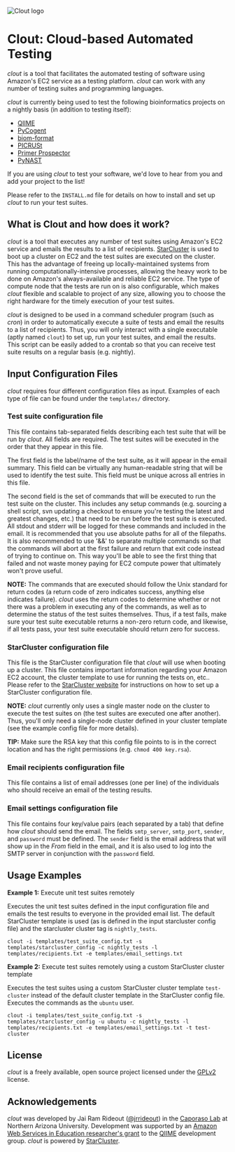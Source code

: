 ![Clout logo](https://raw.github.com/qiime/clout/master/resources/clout_logo.png "Clout: Cloud-based Automated Testing")

# Clout: Cloud-based Automated Testing

_clout_ is a tool that facilitates the automated testing of software using Amazon's EC2 service as a testing platform. _clout_ can work with any number of testing suites and programming languages.

_clout_ is currently being used to test the following bioinformatics projects on a nightly basis (in addition to testing itself):

* [QIIME](http://qiime.org/)
* [PyCogent](http://pycogent.org/)
* [biom-format](http://biom-format.org/)
* [PICRUSt](http://picrust.github.com/picrust/)
* [Primer Prospector](http://pprospector.sourceforge.net/)
* [PyNAST](http://qiime.org/pynast/)

If you are using _clout_ to test your software, we'd love to hear from you and add your project to the list!

Please refer to the ```INSTALL.md``` file for details on how to install and set up _clout_ to run your test suites.

## What is Clout and how does it work?

_clout_ is a tool that executes any number of test suites using Amazon's EC2 service and emails the results to a list of recipients. [StarCluster](http://star.mit.edu/cluster/) is used to boot up a cluster on EC2 and the test suites are executed on the cluster. This has the advantage of freeing up locally-maintained systems from running computationally-intensive processes, allowing the heavy work to be done on Amazon's always-available and reliable EC2 service. The type of compute node that the tests are run on is also configurable, which makes _clout_ flexible and scalable to project of any size, allowing you to choose the right hardware for the timely execution of your test suites.

_clout_ is designed to be used in a command scheduler program (such as _cron_) in order to automatically execute a suite of tests and email the results to a list of recipients. Thus, you will only interact with a single executable (aptly named ```clout```) to set up, run your test suites, and email the results. This script can be easily added to a crontab so that you can receive test suite results on a regular basis (e.g. nightly).

## Input Configuration Files

_clout_ requires four different configuration files as input. Examples of each
type of file can be found under the ```templates/``` directory.

### Test suite configuration file

This file contains tab-separated fields describing each test suite that will be run by _clout_. All fields are required. The test suites will be executed in the order that they appear in this file.

The first field is the label/name of the test suite, as it will appear in the email summary. This field can be virtually any human-readable string that will be used to identify the test suite. This field must be unique across all entries in this file.

The second field is the set of commands that will be executed to run the test suite on the cluster. This includes any setup commands (e.g. sourcing a shell script, svn updating a checkout to ensure you're testing the latest and greatest changes, etc.) that need to be run before the test suite is executed.  All stdout and stderr will be logged for these commands and included in the email. It is recommended that you use absolute paths for all of the filepaths.  It is also recommended to use '&&' to separate multiple commands so that the commands will abort at the first failure and return that exit code instead of trying to continue on. This way you'll be able to see the first thing that failed and not waste money paying for EC2 compute power that ultimately won't prove useful.

**NOTE:** The commands that are executed should follow the Unix standard for return codes (a return code of zero indicates success, anything else indicates failure). _clout_ uses the return codes to determine whether or not there was a problem in executing any of the commands, as well as to determine the status of the test suites themselves. Thus, if a test fails, make sure your test suite executable returns a non-zero return code, and likewise, if all tests pass, your test suite executable should return zero for success.

### StarCluster configuration file

This file is the StarCluster configuration file that _clout_ will use when booting up a cluster. This file contains important information regarding your Amazon EC2 account, the cluster template to use for running the tests on, etc.. Please refer to the [StarCluster website](http://web.mit.edu/star/cluster/) for instructions on how to set up a StarCluster configuration file.

**NOTE:** _clout_ currently only uses a single master node on the cluster to execute the test suites on (the test suites are executed one after another). Thus, you'll only need a single-node cluster defined in your cluster template (see the example config file for more details).

**TIP:** Make sure the RSA key that this config file points to is in the correct location and has the right permissions (e.g. ```chmod 400 key.rsa```).

### Email recipients configuration file

This file contains a list of email addresses (one per line) of the individuals who should receive an email of the testing results.

### Email settings configuration file

This file contains four key/value pairs (each separated by a tab) that define how _clout_ should send the email. The fields ```smtp_server```, ```smtp_port```, ```sender```, and ```password``` must be defined. The ```sender``` field is the email address that will show up in the _From_ field in the email, and it is also used to log into the SMTP server in conjunction with the ```password``` field.

## Usage Examples

**Example 1:** Execute unit test suites remotely

Executes the unit test suites defined in the input configuration file and emails the test results to everyone in the provided email list. The default StarCluster template is used (as is defined in the input starcluster config file) and the starcluster cluster tag is ```nightly_tests```.

    clout -i templates/test_suite_config.txt -s templates/starcluster_config -c nightly_tests -l templates/recipients.txt -e templates/email_settings.txt

**Example 2:** Execute test suites remotely using a custom StarCluster cluster template

Executes the test suites using a custom StarCluster cluster template ```test-cluster``` instead of the default cluster template in the StarCluster config file. Executes the commands as the ```ubuntu``` user.

    clout -i templates/test_suite_config.txt -s templates/starcluster_config -u ubuntu -c nightly_tests -l templates/recipients.txt -e templates/email_settings.txt -t test-cluster

## License

_clout_ is a freely available, open source project licensed under the [GPLv2](http://www.gnu.org/licenses/gpl-2.0.html) license.

## Acknowledgements

_clout_ was developed by Jai Ram Rideout ([@jrrideout](https://github.com/jrrideout)) in the [Caporaso Lab](http://www.caporaso.us) at Northern Arizona University. Development was supported by an [Amazon Web Services in Education researcher's grant](http://aws.amazon.com/education/) to the [QIIME](http://www.qiime.org) development group. _clout_ is powered by [StarCluster](http://star.mit.edu/cluster/).
